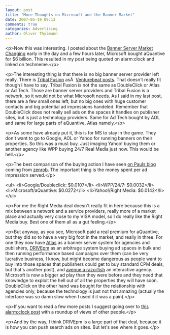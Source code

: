 ```yaml
---
layout: post
title: "More Thoughts on Microsoft and the Banner Market"
date: 2007-05-19 09:13
comments: true
categories: Advertising
author: Oliver Thylmann
---
```














&lt;p&gt;Now this was interesting. I posted about the [Banner Server Market Changing](http://blog.thylmann.net/2007/05/18/the-banner-server-market-is-changing/) early in the day and a few hours later, Microsoft bought aQuantive for $6 billion. This resulted in my post being quoted on alarm:clock and linked on techmeme.&lt;/p&gt;

&lt;p&gt;The interesting thing is that there is no big banner server provider left really. There is [Tribal Fusion](http://tribalfusion.com) asÂ  [Venturebeat posts](http://venturebeat.com/2007/05/18/microsoft-to-buy-aquantive-for-6b-at-high-cost-to-stay-in-game/). That doesn't really fit though I have to say. Tribal Fusion is not the same as DoubleClick or Atlas or Ad Tech. Those are banner server providers and Tribal Fusion is a network, so it would not be what Microsoft needs. As I said in my last post, there are a few small ones left, but no big ones with huge customer contacts and big potential ad impressions handeled. Remember that DoubleClick does not really sell ads on the spaces it handles on publisher sites, but is just a technology providers. Same for Ad Tech bought by AOL and same for large parts of aQuantive, Atlas namely.&lt;/p&gt;

&lt;p&gt;As some have already put it, this is for MS to stay in the game. They don't want to go to Google, AOL or Yahoo for running banners on their properties. So this was a must buy. Just imaging Yahoo! buying them or another agency like WPP buying 24/7 Real Media just now. This would be hell.&lt;/p&gt;

&lt;p&gt;The best comparison of the buying action I have seen [on Pauls blog](http://paul.kedrosky.com/archives/2007/05/18/microsofts_aqua.html) coming from [zenrob](http://zenrob.com/2007/05/18/microsoft-buys-aquantive-wpp-buys-247/). The important thing is the money spent per ad impression served.&lt;/p&gt;

&lt;ul&gt;
    &lt;li&gt;Google/Doubleclick: $0.0107&lt;/li&gt;
    &lt;li&gt;WPP/24/7: $0.0032&lt;/li&gt;
    &lt;li&gt;Microsoft/aQuantive: $0.0272&lt;/li&gt;
    &lt;li&gt;Yahoo!/Right Media: $0.0142&lt;/li&gt;
&lt;/ul&gt;

&lt;p&gt;For me the Right Media deal doesn't really fit in here because this is a mix between a network and a service providers, really more of a market place and actually very close to my VISA model, so I do really like the Right Media buy. Best one of them all as a gut feeling.&lt;/p&gt;

&lt;p&gt;But anyway, as you see, Microsoft paid a real premium for aQuantive, but they did so to have a very big foot in the market, and really in three. For one they now have [Atlas](http://www.atlassolutions.com/) as a banner server system for agencies and publishers, [DRIVEpm](http://www.drivepm.com/) as an arbitrage system buying ad spaces in bulk and then running performance based campaigns over them (can be very lucrative business, I know, but might become dangerous as people want to buy into those spaces that publishers could get to buy standard CPM deals, but that's another post), and [avenue a razorfish](http://www.avenuea-razorfish.com/) an interactive agency. Microsoft is now a bigger ad play than they were before and they need that knowledge to exploit the hell out of all the properties they will have soon. DoubleClick on the other hand was bought for the relationship with agencies only, because the technology is just not that amazing (actually the interface was so damn slow when I used it it was a pain).&lt;/p&gt;

&lt;p&gt;If you want to read a few more posts I suggest going over to [this alarm:clock post](http://www.thealarmclock.com/mt/archives/2007/05/post_300.html) with a roundup of views of other people.&lt;/p&gt;

&lt;p&gt;And by the way, I think DRIVEpm is a large part of that deal, because it is how you can push search ads on sites. But let's see where it goes.&lt;/p&gt;


